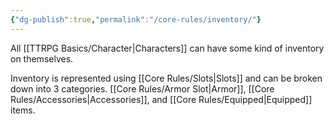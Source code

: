 ```yaml
---
{"dg-publish":true,"permalink":"/core-rules/inventory/"}
---
```


All [[TTRPG Basics/Character\|Characters]] can have some kind of inventory on themselves.

Inventory is represented using [[Core Rules/Slots\|Slots]] and can be broken down into 3 categories. [[Core Rules/Armor Slot\|Armor]], [[Core Rules/Accessories\|Accessories]], and [[Core Rules/Equipped\|Equipped]] items.




